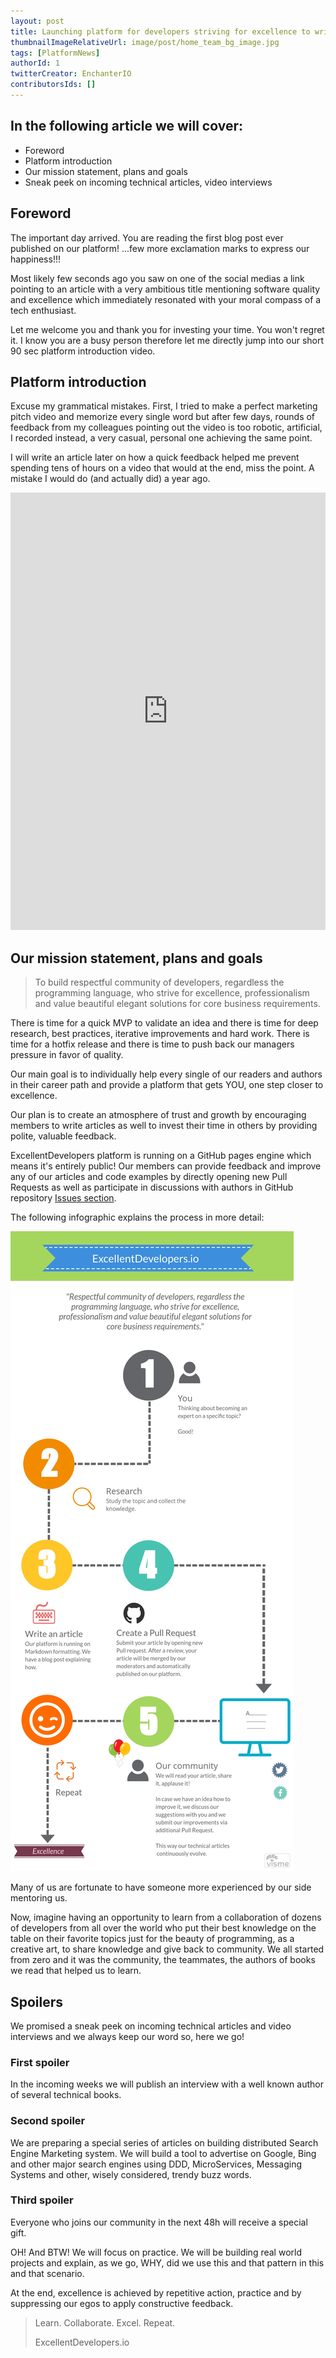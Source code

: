 ```yaml
---
layout: post
title: Launching platform for developers striving for excellence to write tech articles
thumbnailImageRelativeUrl: image/post/home_team_bg_image.jpg
tags: [PlatformNews]
authorId: 1
twitterCreator: EnchanterIO
contributorsIds: []
---
```


## In the following article we will cover:

- Foreword
- Platform introduction
- Our mission statement, plans and goals
- Sneak peek on incoming technical articles, video interviews

## Foreword

The important day arrived. You are reading the first blog post ever published on
our platform! ...few more exclamation marks to express our happiness!!!

Most likely few seconds ago you saw on one of the social medias a link pointing
to an article with a very ambitious title mentioning software quality and excellence
which immediately resonated with your moral compass of a tech enthusiast.

Let me welcome you and thank you for investing your time. You won't regret it. I know
you are a busy person therefore let me directly jump into our short 90 sec platform introduction video.

## Platform introduction

Excuse my grammatical mistakes. First, I tried to make a perfect marketing pitch video and memorize every single word
but after few days, rounds of feedback from my colleagues pointing out the video is too robotic, artificial, I recorded
instead, a very casual, personal one achieving the same point.

I will write an article later on how a quick feedback helped me prevent spending tens of hours on a video that
would at the end, miss the point. A mistake I would do (and actually did) a year ago.

<iframe width="100%" height="700" src="https://www.youtube.com/embed/nc3ou27HOdQ" frameborder="0" allowfullscreen></iframe>

## Our mission statement, plans and goals

> To build respectful community of developers, regardless the programming language, who
strive for excellence, professionalism and value beautiful elegant solutions
for core business requirements.

There is time for a quick MVP to validate an idea and there is time for deep
research, best practices, iterative improvements and hard work. There is time for
a hotfix release and there is time to push back our managers pressure in favor of quality.

Our main goal is to individually help every single of our readers and authors
in their career path and provide a platform that gets YOU, one step closer to excellence.

Our plan is to create an atmosphere of trust and growth by encouraging members
to write articles as well to invest their time in others by providing polite,
valuable feedback.

ExcellentDevelopers platform is running on a GitHub pages engine which means it's entirely public!
Our members can provide feedback and improve any of our articles and code examples by
directly opening new Pull Requests as well as participate in discussions with authors
in GitHub repository [Issues section](https://github.com/ExcellentDevelopers/excellentdevelopers.github.io/issues).

The following infographic explains the process in more detail:

![alt text](/image/web/excellent_developers_about_us.jpg "ExcellentDevelopers.io Infographic")

Many of us are fortunate to have someone more experienced by our side mentoring us.

Now, imagine having an opportunity to learn from a collaboration of dozens of developers
from all over the world who put their best knowledge on the table on their favorite topics
just for the beauty of programming, as a creative art, to share knowledge and give back
to community. We all started from zero and it was the community, the teammates,
the authors of books we read that helped us to learn.

## Spoilers

We promised a sneak peek on incoming technical articles and video interviews and we
always keep our word so, here we go!

### First spoiler

In the incoming weeks we will publish an interview with a well known author of several
technical books.

### Second spoiler

We are preparing a special series of articles on building distributed
Search Engine Marketing system. We will build a tool to advertise on Google, Bing
and other major search engines using DDD, MicroServices, Messaging Systems and
other, wisely considered, trendy buzz words.

### Third spoiler

Everyone who joins our community in the next 48h will receive a special gift.

OH! And BTW! We will focus on practice. We will be building real world projects and explain, as
we go, WHY, did we use this and that pattern in this and that scenario.

At the end, excellence is achieved by repetitive action, practice and by suppressing
our egos to apply constructive feedback.

> Learn. Collaborate. Excel. Repeat.
>
> ExcellentDevelopers.io
